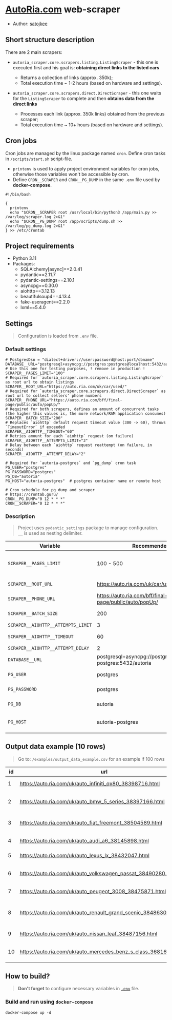 # [AutoRia.com](https://auto.ria.com) web-scraper
* Author: [satojkee](https://github.com/satojkee)


## Short structure description
There are 2 main scrapers:
- `autoria_scraper.core.scrapers.listing.ListingScraper` - this one is executed first and his goal is: **obtaining direct links to the listed cars**
  - Returns a collection of links (approx. 350k);
  - Total execution time ~ 1-2 hours (based on hardware and settings).

- `autoria_scraper.core.scrapers.direct.DirectScraper` - this one waits for the `ListingScraper` to complete and then **obtains data from the direct links**
  - Processes each link (approx. 350k links) obtained from the previous scraper;
  - Total execution time ~ 10+ hours (based on hardware and settings).


## Cron jobs
Cron jobs are managed by the linux package named `cron`. Define cron tasks in `/scripts/start.sh` script-file.
- `printenv` is used to apply project environment variables for cron jobs, otherwise those variables won't be accessible by cron. 
- Define `CRON__SCRAPER` and `CRON__PG_DUMP` in the same `.env` file used by **docker-compose**.

```shell
#!/bin/bash

{
  printenv
  echo "$CRON__SCRAPER root /usr/local/bin/python3 /app/main.py >> /var/log/scraper.log 2>&1"
  echo "$CRON__PG_DUMP root /app/scripts/dump.sh >> /var/log/pg_dump.log 2>&1"
} >> /etc/crontab

```


## Project requirements
- Python 3.11
- Packages: 
    - SQLAlchemy[async]==2.0.41
    - pydantic==2.11.7
    - pydantic-settings==2.10.1
    - asyncpg==0.30.0
    - aiohttp==3.12.13
    - beautifulsoup4==4.13.4
    - fake-useragent==2.2.0
    - lxml==5.4.0

  
## Settings
> Configuration is loaded from `.env` file.

### Default settings
```dotenv
# PostgresDsn = "dialect+driver://user:password@host:port/dbname"
DATABASE__URL="postgresql+asyncpg://postgres:postgres@localhost:5432/autoria"
# Use this one for testing purposes, ! remove in production !
SCRAPER__PAGES_LIMIT="100"
# Required for `autoria_scraper.core.scrapers.listing.ListingScraper` as root url to obtain listings
SCRAPER__ROOT_URL="https://auto.ria.com/uk/car/used/"
# Required for `autoria_scraper.core.scrapers.direct.DirectScraper` as root url to collect sellers' phone numbers
SCRAPER__PHONE_URL="https://auto.ria.com/bff/final-page/public/auto/popUp/"
# Required for both scrapers, defines an amount of concurrent tasks (the higher this values is, the more network/RAM application consumes)
SCRAPER__BATCH_SIZE="200"
# Replaces `aiohttp` default request timeout value (300 -> 60), throws `TimeoutError` if exceeded
SCRAPER__AIOHTTP__TIMEOUT="60"
# Retries amount for each `aiohttp` request (om failure)
SCRAPER__AIOHTTP__ATTEMPTS_LIMIT="3"
# Delay between each `aiohttp` request reattempt (on failure, in seconds)
SCRAPER__AIOHTTP__ATTEMPT_DELAY="2"

# Required for `autoria-postgres` and `pg_dump` cron task
PG_USER="postgres"
PG_PASSWORD="postgres"
PG_DB="autoria"
PG_HOST="autoria-postgres"  # postgres container name or remote host

# Cron schedule for pg_dump and scraper
# https://crontab.guru/
CRON__PG_DUMP="0 12 * * *"
CRON__SCRAPER="0 12 * * *"
```

### Description
> Project uses `pydantic_settings` package to manage configuration. \
> `__` is used as nesting delimiter.

| Variable                           | Recommended value                                                    | Description                                                                                                                                                                   |
|------------------------------------|----------------------------------------------------------------------|-------------------------------------------------------------------------------------------------------------------------------------------------------------------------------|
| `SCRAPER__PAGES_LIMIT`             | 100 - 500                                                            | **Use this option to test web-scraper.** Limits total amount of pages with a specified value for `ListingScraper` (approx. 18k+ pages for unlimited). `remove for production` |       
| `SCRAPER__ROOT_URL`                | https://auto.ria.com/uk/car/used/                                    | `Constant!` Base url (crucial to obtain direct links to the listed cars)                                                                                                      |
| `SCRAPER__PHONE_URL`               | https://auto.ria.com/bff/final-page/public/auto/popUp/               | `Constant!` This one is used to dynamically obtain phone numbers                                                                                                              |
| `SCRAPER__BATCH_SIZE`              | 200                                                                  | Amount of concurrent tasks (the higher this value is, the more network/RAM is consumed).                                                                                      |
| `SCRAPER__AIOHTTP__ATTEMPTS_LIMIT` | 3                                                                    | Number of reattempts for `aiohttp` requests                                                                                                                                   |
| `SCRAPER__AIOHTTP__TIMEOUT`        | 60                                                                   | Timeout for `aiohttp` requests (in seconds), default value provided by `aiohttp` = 60 * 5 = 300                                                                               |
| `SCRAPER__AIOHTTP__ATTEMPT_DELAY`  | 2                                                                    | Delay between each reattempt (in seconds)                                                                                                                                     |
| `DATABASE__URL`                    | postgresql+asyncpg://postgres:postgres@autoria-postgres:5432/autoria | Database url, `postgresql+asyncpg://{PG_USER}:{PG_PASSWORD}@{host/container_name)}:5432/{PG_DB}`                                                                              |
| `PG_USER`                          | postgres                                                             | Database username (used by `autoria-postgres` and `pg_dump` util)                                                                                                             |
| `PG_PASSWORD`                      | postgres                                                             | Database password (used by `autoria-postgres` and `pg_dump` util)                                                                                                             |
| `PG_DB`                            | autoria                                                              | Database name (used by `autoria-postgres` and `pg_dump` util)                                                                                                                 |
| `PG_HOST`                          | autoria-postgres                                                     | Database host (used by `autoria-postgres` and `pg_dump` util, use db container name: `autoria-postgres`)                                                                      |


## Output data example (10 rows)
> Go to: `/examples/output_data_example.csv` for an example if 100 rows

| id | url                                                                   | title                          | price_usd  | odometer | username          | phone_number | image_url                                                                              | images_count   | car_number   | car_vin               | datetime_found               |
|----|-----------------------------------------------------------------------|--------------------------------|------------|----------|-------------------|--------------|----------------------------------------------------------------------------------------|----------------|--------------|-----------------------|------------------------------|
| 1  | https://auto.ria.com/uk/auto_infiniti_qx80_38398716.html              | Infiniti QX80 2019             | 42999      | 110000   | Антон             | 380751132773 | https://cdn4.riastatic.com/photosnew/auto/photo/infiniti_qx80__601801019f.webp         | 19             | KA 6330 MO   | JN1JANZ62U0101530     | 2025-06-27 14:22:01.84235    |
| 2  | https://auto.ria.com/uk/auto_bmw_5_series_38397166.html               | BMW 5 Series 2006              | 9000       | 220000   | Ігор              | 380974974041 | https://cdn4.riastatic.com/photosnew/auto/photo/bmw_5-series__601603434f.webp          | 18             | KE 9677 AK   | WBANL51040CN08802     | 2025-06-27 14:22:01.842354   |
| 3  | https://auto.ria.com/uk/auto_fiat_freemont_38504589.html              | Fiat Freemont 2016             | 15990      | 201000   | Роман             | 380505202504 | https://cdn2.riastatic.com/photosnew/auto/photo/fiat_freemont__604717302f.webp         | 180            | NULL         | 3C4PFBCY5FT656460     | 2025-06-27 14:22:01.842354   |
| 4  | https://auto.ria.com/uk/auto_audi_a6_38145898.html                    | Audi A6 2019                   | 39400      | 184000   | Віталій           | 380967062649 | https://cdn4.riastatic.com/photosnew/auto/photo/audi_a6__594640804f.webp               | 74             | BO 0504 EP   | WAUZZZF26LN009042     | 2025-06-27 14:22:01.842355   |
| 5  | https://auto.ria.com/uk/auto_lexus_lx_38432047.html                   | Lexus LX 2022                  | 122900     | 25000    | Роман             | 380981524869 | https://cdn2.riastatic.com/photosnew/auto/photo/lexus_lx__602956452f.webp              | 77             | NULL         | JTJPABCXx04xxxx81     | 2025-06-27 14:22:01.842357   |
| 6  | https://auto.ria.com/uk/auto_volkswagen_passat_38490280.html          | Volkswagen Passat 2021         | 18900      | 195000   | IZI AUTO LUTSK    | 380970102233 | https://cdn2.riastatic.com/photosnew/auto/photo/volkswagen_passat__604316732f.webp     | 91             | NULL         | WVWZZZ3CZME011380     | 2025-06-27 14:22:01.842358   |
| 7  | https://auto.ria.com/uk/auto_peugeot_3008_38475871.html               | Peugeot 3008 2009              | 7499       | 189000   | Олег              | 380687327801 | https://cdn0.riastatic.com/photosnew/auto/photo/peugeot_3008__603907420f.webp          | 51             | NULL         | VF30U9HZH9S052141     | 2025-06-27 14:22:01.842358   |
| 8  | https://auto.ria.com/uk/auto_renault_grand_scenic_38486303.html       | Renault Grand Scenic 2015      | 10499      | 237000   | Сергій            | 380964133388 | https://cdn0.riastatic.com/photosnew/auto/photo/renault_grand-scenic__604203510f.webp  | 199            | NULL         | VF1JZ03Bx53xxxx44     | 2025-06-27 14:22:01.842359   |
| 9  | https://auto.ria.com/uk/auto_nissan_leaf_38487156.html                | Nissan Leaf 2019               | 13200      | 120000   | Ім’я не вказане   | 380976708990 | https://cdn1.riastatic.com/photosnew/auto/photo/nissan_leaf__604227721f.webp           | 24             | NULL         | SJNFAAZE1U0050013     | 2025-06-27 14:22:01.842359   |
| 10 | https://auto.ria.com/uk/auto_mercedes_benz_s_class_36816934.html      | Mercedes-Benz S-Class 2013     | 25000      | 221000   | Андрей            | 380500554866 | https://cdn1.riastatic.com/photosnew/auto/photo/mercedes-benz_s-class__557748121f.webp | 32             | BC 1777 EP   | WDDNG9EB0DA533729     | 2025-06-27 14:22:01.84236    |


## How to build?
> **Don't forget** to configure necessary variables in [`.env`](#settings) file.

### Build and run using `docker-compose`
```shell
docker-compose up -d
```
